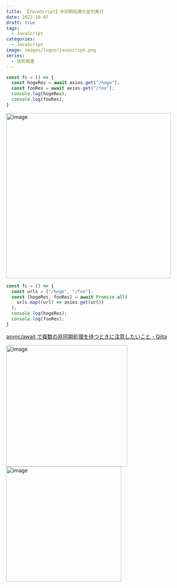 ```yaml
---
title: 【JavaScript】非同期処理の並列実行
date: 2022-10-07
draft: true
tags:
  - JavaScript
categories:
  - JavaScript
image: images/logos/javascript.png
series:
  - 技術関連
---
```


```js
const fc = () => {
  const hogeRes = await axios.get("/hoge");
  const fooRes = await axios.get("/foo");
  console.log(hogeRes);
  console.log(fooRes);
}
```

<img width="447" alt="image" src="https://user-images.githubusercontent.com/44717752/194204717-bd557e07-08b7-4b98-8a41-4f9b743d8d1c.png">

```js
const fc = () => {
  const urls = ["/hoge", "/foo"];
  const [hogeRes, fooRes] = await Promise.all(
    urls.map((url) => axios.get(url))
  );
  console.log(hogeRes);
  console.log(fooRes);
}
```

[async/await で複数の非同期処理を待つときに注意したいこと \- Qiita](https://qiita.com/im36-123/items/c0678a46ee0f8e44e150)

<img width="328" alt="image" src="https://user-images.githubusercontent.com/44717752/194204758-b021a8ef-f235-403b-86d0-39a8cc86f63c.png">



<img width="312" alt="image" src="https://user-images.githubusercontent.com/44717752/194204775-abaaecd5-f163-4024-b646-571cfef9ba9e.png">
